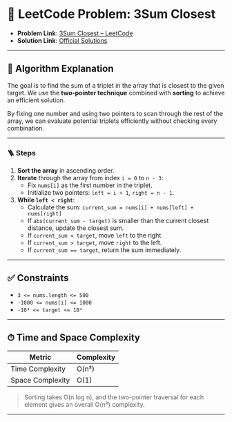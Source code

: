 # 🧩 LeetCode Problem: 3Sum Closest

- **Problem Link**: [3Sum Closest – LeetCode](https://leetcode.com/problems/3sum-closest/)
- **Solution Link**: [Official Solutions](https://leetcode.com/problems/3sum-closest/solutions/)

---

## 🧠 Algorithm Explanation

The goal is to find the sum of a triplet in the array that is closest to the given target. We use the **two-pointer technique** combined with **sorting** to achieve an efficient solution.

By fixing one number and using two pointers to scan through the rest of the array, we can evaluate potential triplets efficiently without checking every combination.

---

### 🪜 Steps

1. **Sort the array** in ascending order.
2. **Iterate** through the array from index `i = 0` to `n - 3`:
   - Fix `nums[i]` as the first number in the triplet.
   - Initialize two pointers: `left = i + 1`, `right = n - 1`.
3. **While `left < right`**:
   - Calculate the sum: `current_sum = nums[i] + nums[left] + nums[right]`
   - If `abs(current_sum - target)` is smaller than the current closest distance, update the closest sum.
   - If `current_sum < target`, move `left` to the right.
   - If `current_sum > target`, move `right` to the left.
   - If `current_sum == target`, return the sum immediately.

---

## ✅ Constraints

- `3 <= nums.length <= 500`
- `-1000 <= nums[i] <= 1000`
- `-10⁴ <= target <= 10⁴`

---

## ⏱ Time and Space Complexity

| Metric            | Complexity |
|-------------------|------------|
| Time Complexity   | O(n²)      |
| Space Complexity  | O(1)       |

> Sorting takes O(n log n), and the two-pointer traversal for each element gives an overall O(n²) complexity.

---
